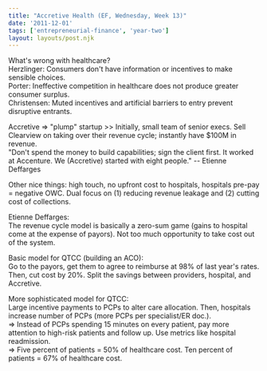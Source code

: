 ```yaml
---
title: "Accretive Health (EF, Wednesday, Week 13)"
date: '2011-12-01'
tags: ['entrepreneurial-finance', 'year-two']
layout: layouts/post.njk
---
```


What's wrong with healthcare?\
Herzlinger: Consumers don't have information or incentives to make sensible choices.\
Porter: Ineffective competition in healthcare does not produce greater consumer surplus.\
Christensen: Muted incentives and artificial barriers to entry prevent disruptive entrants.

Accretive => "plump" startup >> Initially, small team of senior execs. Sell Clearview on taking over their revenue cycle; instantly have $100M in revenue.\
"Don't spend the money to build capabilities; sign the client first. It worked at Accenture. We (Accretive) started with eight people." -- Etienne Deffarges

Other nice things: high touch, no upfront cost to hospitals, hospitals pre-pay = negative OWC. Dual focus on (1) reducing revenue leakage and (2) cutting cost of collections.

Etienne Deffarges:\
The revenue cycle model is basically a zero-sum game (gains to hospital come at the expense of payors). Not too much opportunity to take cost out of the system.

Basic model for QTCC (building an ACO):\
Go to the payors, get them to agree to reimburse at 98% of last year's rates. Then, cut cost by 20%. Split the savings between providers, hospital, and Accretive.

More sophisticated model for QTCC:\
Large incentive payments to PCPs to alter care allocation. Then, hospitals increase number of PCPs (more PCPs per specialist/ER doc.).\
=> Instead of PCPs spending 15 minutes on every patient, pay more attention to high-risk patients and follow up. Use metrics like hospital readmission.\
=> Five percent of patients = 50% of healthcare cost. Ten percent of patients = 67% of healthcare cost.